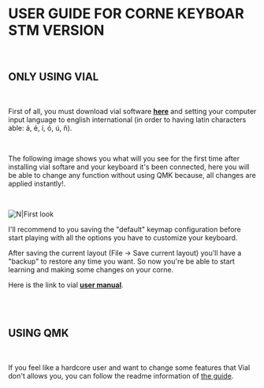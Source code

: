 # <b>USER GUIDE FOR CORNE KEYBOAR STM VERSION</b>

<br/>

## ONLY USING VIAL 

<br/>

First of all, you must download vial software <b><a href="https://get.vial.today/download/" target="_blank">here</a></b> and setting your computer input language to english international (in order to having latin characters able: á, é, í, ó, ú, ñ).

<br/>

The following image shows you what will you see for the first time after installing vial softare and your keyboard it's been connected, here you will be able to change any function without using QMK because, all changes are applied instantly!.

<br/>

![N|First look](https://live.staticflickr.com/65535/52411314663_dd985e8718_h.jpg)

I'll recommend to you saving the "default" keymap configuration before start playing with all the options you have to customize your keyboard.

After saving the current layout (File -> Save current layout) you'll have a "backup" to restore any time you want. So now you're be able to start learning and making some changes on your corne.

Here is the link to vial <b><a href="https://get.vial.today/manual/" target="_blank">user manual</a></b>.

<br/>
<br/>

## USING QMK

<br/>

If you feel like a hardcore user and want to change some features that Vial don't allows you, you can follow the readme information of <a href="https://github.com/luis96raul1/crkbd_vial_logicpgs/tree/master/sk32">the guide</a>.